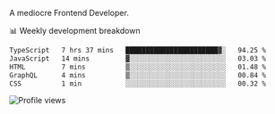 A mediocre Frontend Developer.

📊 Weekly development breakdown
<!--START_SECTION:waka-->

```txt
TypeScript   7 hrs 37 mins   ███████████████████████▓░   94.25 %
JavaScript   14 mins         ▓░░░░░░░░░░░░░░░░░░░░░░░░   03.03 %
HTML         7 mins          ▒░░░░░░░░░░░░░░░░░░░░░░░░   01.48 %
GraphQL      4 mins          ▒░░░░░░░░░░░░░░░░░░░░░░░░   00.84 %
CSS          1 min           ░░░░░░░░░░░░░░░░░░░░░░░░░   00.32 %
```

<!--END_SECTION:waka-->

<img src="https://gpvc.arturio.dev/iqbalfasri" alt="Profile views"/>

